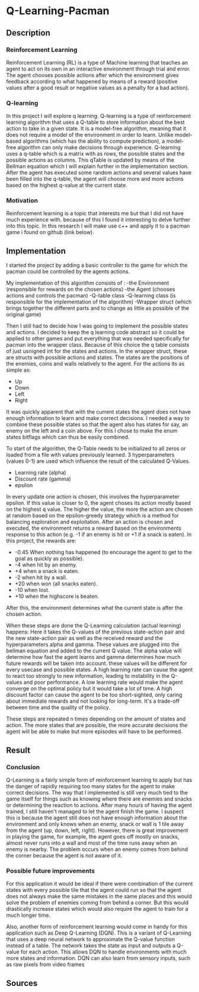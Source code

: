 # Q-Learning-Pacman


## Description

### Reinforcement Learning

Reinforcement Learning (RL) is a type of Machine learning that teaches an agent to act on its own in an interactive environment through trial and error.
The agent chooses possible actions after which the environment gives feedback according to what happened by means of a reward (positive values after a good result or negative values as a penalty for a bad action).

### Q-learning

In this project I will explore q learning.
Q-learning is a type of reinforcement learning algorithm that uses a Q-table to store information about the best action to take in a given state. 
It is a model-free algorithm, meaning that it does not require a model of the environment in order to learn.
Unlike model-based algorithms (which has the ability to compute prediction), a model-free algorithm can only make decisions through experience.
Q-learning uses a q-table which is a matrix with as rows, the possible states and the possible actions as columns.
This qTable is updated by means of the Bellman equation which I will explain further in the implementation section.
After the agent has executed some random actions and several values have been filled into the q-table, the agent will choose more and more actions based on the highest q-value at the current state.

### Motivation

Reinforcement learning is a topic that interests me but that I did not have much experience with. 
because of this I found it interesting to delve further into this topic.
In this research I will make use c++ and apply it to a pacman game i found on github (link below).

## Implementation

I started the project by adding a basic controller to the game for which the pacman could be controlled by the agents actions.

My implementation of this algorithm consists of :
-the Environment (responsible for rewards on the chosen actions)
-the Agent (chooses actions and controls the pacman)
-Q-table class
-Q-learning class (is responsible for the implementation of the algorithm)
-Wrapper struct (which brings together the different parts and to change as little as possible of the original game)

[//]: # (endlist)

Then I still had to decide how I was going to implement the possible states and actions.
I decided to keep the q learning code abstract so it could be applied to other games and put everything that was needed specifically for pacman into the wrapper class.
Because of this choice the q table consists of just usnigned int for the states and actions.
In the wrapper struct, these are structs with possible actions and states.
The states are the positions of the enemies, coins and walls relatively to the agent.
For the actions its as simple as:
* Up
* Down
* Left
* Right 

[//]: # (endlist)

It was quickly apparent that with the current states the agent does not have enough information to learn and make correct decisions.
I needed a way to combine these possible states so that the agent also has states for say, an enemy on the left and a coin above.
For this I chose to make the enum states bitflags which can thus be easily combined.

To start of the algorithm, the Q-Table needs to be initialized to all zeros or loaded from a file with values previously learned.
3 hyperparameters (values 0-1) are used which influence the result of the calculated Q-Values.
* Learning rate (alpha)
* Discount rate (gamma)
* epsilon 

[//]: # (endlist)

In every update one action is chosen, this involves the hyperparameter epsilon.
If this value is closer to 0, the agent choses its action mostly based on the highest q value.
The higher the value, the more the action are chosen at random based on the epsilon-greedy strategy which is a method for balancing exploration and exploitation.
After an action is chosen and executed, the environment returns a reward based on the environments response to this action (e.g. -1 if an enemy is hit or +1 if a snack is eaten).
In this project, the rewards are:
* -0.45 When nothing has happened (to encourage the agent to get to the goal as quickly as possible).
* -4 when hit by an enemy.
* +4 when a snack is eaten.
* -2 when hit by a wall.
* +20 when won (all snacks eaten).
* -10 when lost.
* +10 when the highscore is beaten.

[//]: # (endlist)

After this, the environment determines what the current state is after the chosen action.

When these steps are done the Q-Learning calculation (actual learning) happens:
Here it takes the Q-values of the previous state-action pair and the new state-action pair as well as the received reward and the hyperparameters alpha and gamma.
These values are plugged into the bellman equation and added to the current Q value.
The alpha value will determine how fast the agent learns and gamma determines how much future rewards will be taken into account.
these values will be different for every usecase and possible states.
A high learning rate can cause the agent to react too strongly to new information, leading to instability in the Q-values and poor performance.
A low learning rate would make the agent converge on the optimal policy but it would take a lot of time. 
A high discount factor can cause the agent to be too short-sighted, only caring about immediate rewards and not looking for long-term.
It's a trade-off between time and the quality of the policy.

These steps are repeated n times depending on the amount of states and action.
The more states that are possible, the more accurate decisions the agent will be able to make but more episodes will have to be performed.

## Result

### Conclusion
Q-Learning is a fairly simple form of reinforcement learning to apply but has the danger of rapidly requiring too many states for the agent to make correct decisions.
The way that I implemented is still very much tied to the game itself for things such as knowing where there are enemies and snacks or determining the reaction to actions.
After many hours of having the agent trained, I still haven't managed to let the agent finish the game. 
I suspect this is because the agent still does not have enough information about the environment and only knows when an enemy, snack or wall is 1 tile away from the agent (up, down, left, right).
However, there is great improvement in playing the game, for example, the agent goes off mostly on snacks, almost never runs into a wall and most of the time runs away when an enemy is nearby.
The problem occurs when an enemy comes from behind the corner because the agent is not aware of it.

### Possible future improvements
For this application it would be ideal if there were combination of the current states with every possible tile that the agent could run
so that the agent does not always make the same mistakes in the same places and this would solve the problem of enemies coming from behind a corner.
But this would drastically increase states which would also require the agent to train for a much longer time.

Also, another form of reinforcement learning would come in handy for this application such as Deep Q-Learning (DQN).
This is a variant of Q-Learning that uses a deep neural network to approximate the Q-value function instead of a table.
The network takes the state as input and outputs a Q-value for each action. This allows DQN to handle environments with much more states and information.
DQN can also learn from sensory inputs, such as raw pixels from video frames

## Sources

